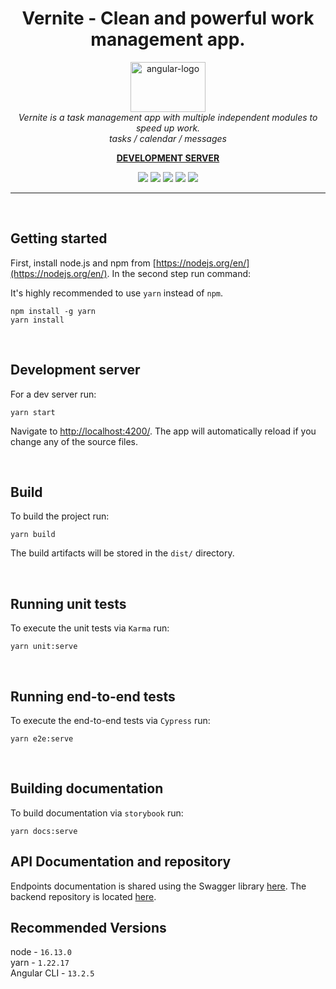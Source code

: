 <h1 align="center">Vernite - Clean and powerful work management app.</h1>

<p align="center">
  <img src="https://vernite.dev/en-US/assets/metadata/logo_with_name.svg" alt="angular-logo" width="120px" height="80px"/>
  <br>
  <i>Vernite is a task management app with multiple independent modules to speed up work.
    <br>tasks / calendar / messages</i>
  <br>
</p>

<p align="center">
  <a href="https://vernite.dev/pl-PL/"><strong>DEVELOPMENT SERVER</strong></a>
  <br>
</p>

<p align="center" style="color:red">
  <img src="https://camo.githubusercontent.com/bb8c978f0a4b62e646273b8a5ea2ef05690184ae23d98109a0fc5cc5f450a6f8/68747470733a2f2f696d672e736869656c64732e696f2f62616467652f616e67756c61722d6c6f76652d626c75653f6c6f676f3d616e67756c617226616e67756c61723d6c6f7665" />
  <img src="https://vernite.github.io/frontend/prod/assets/badges/badge-tests-result.svg" />
  <img src="https://vernite.github.io/frontend/prod/assets/badges/badge-coverage.svg" />
  <img src="https://vernite.github.io/frontend/prod/assets/badges/badge-documentation.svg" />
  <a href="https://codecov.io/gh/Vernite/frontend" >
    <img src="https://codecov.io/gh/Vernite/frontend/branch/master/graph/badge.svg?token=QC0TRNLPL0"/>
  </a>
</p>

<hr>
<p><br/></p>

## Getting started

First, install node.js and npm from [https://nodejs.org/en/](https://nodejs.org/en/). In the second step run command:

It's highly recommended to use `yarn` instead of `npm`.

```
npm install -g yarn
yarn install
```

<p><br/></p>

## Development server

For a dev server run:

```
yarn start
```

Navigate to [http://localhost:4200/](http://localhost:4200/). The app will automatically reload if you change any of the source files.

<p><br/></p>

## Build

To build the project run:

```
yarn build
```

The build artifacts will be stored in the `dist/` directory.

<p><br/></p>

## Running unit tests

To execute the unit tests via `Karma` run:

```
yarn unit:serve
```

<p><br/></p>

## Running end-to-end tests

To execute the end-to-end tests via `Cypress` run:

```
yarn e2e:serve
```

<p><br/></p>

## Building documentation

To build documentation via `storybook` run:

```
yarn docs:serve
```

## API Documentation and repository

Endpoints documentation is shared using the Swagger library [here](https://vernite.dev/api/swagger-ui/index.html#/). The backend repository is located [here](https://github.com/Vernite/backend).

## Recommended Versions

node - `16.13.0`<br>
yarn - `1.22.17`<br>
Angular CLI - `13.2.5`
